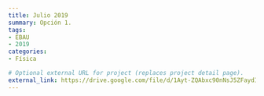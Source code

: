 ```yaml
---
title: Julio 2019
summary: Opción 1.
tags:
- EBAU
- 2019
categories:
- Física

# Optional external URL for project (replaces project detail page).
external_link: https://drive.google.com/file/d/1Ayt-ZQAbxc90nNsJ5ZFaydI_vhIfR9gn/view
---
```

